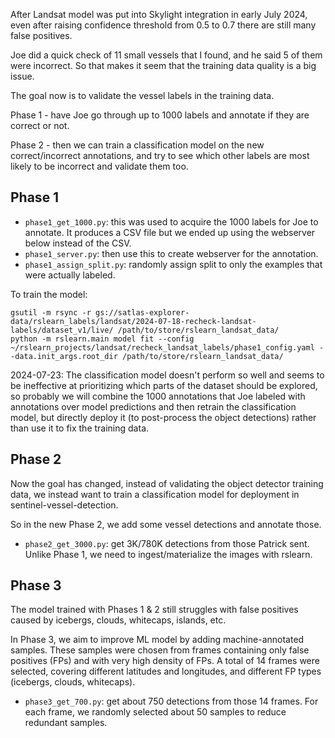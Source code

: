 After Landsat model was put into Skylight integration in early July 2024, even after
raising confidence threshold from 0.5 to 0.7 there are still many false positives.

Joe did a quick check of 11 small vessels that I found, and he said 5 of them were
incorrect. So that makes it seem that the training data quality is a big issue.

The goal now is to validate the vessel labels in the training data.

Phase 1 - have Joe go through up to 1000 labels and annotate if they are correct or
not.

Phase 2 - then we can train a classification model on the new correct/incorrect
annotations, and try to see which other labels are most likely to be incorrect and
validate them too.


Phase 1
-------

- `phase1_get_1000.py`: this was used to acquire the 1000 labels for Joe to annotate.
  It produces a CSV file but we ended up using the webserver below instead of the CSV.
- `phase1_server.py`: then use this to create webserver for the annotation.
- `phase1_assign_split.py`: randomly assign split to only the examples that were
  actually labeled.

To train the model:

    gsutil -m rsync -r gs://satlas-explorer-data/rslearn_labels/landsat/2024-07-18-recheck-landsat-labels/dataset_v1/live/ /path/to/store/rslearn_landsat_data/
    python -m rslearn.main model fit --config ~/rslearn_projects/landsat/recheck_landsat_labels/phase1_config.yaml --data.init_args.root_dir /path/to/store/rslearn_landsat_data/

2024-07-23: The classification model doesn't perform so well and seems to be ineffective at
prioritizing which parts of the dataset should be explored, so probably we will combine
the 1000 annotations that Joe labeled with annotations over model predictions and then
retrain the classification model, but directly deploy it (to post-process the object
detections) rather than use it to fix the training data.


Phase 2
-------

Now the goal has changed, instead of validating the object detector training data, we
instead want to train a classification model for deployment in
sentinel-vessel-detection.

So in the new Phase 2, we add some vessel detections and annotate those.

- `phase2_get_3000.py`: get 3K/780K detections from those Patrick sent. Unlike Phase 1,
  we need to ingest/materialize the images with rslearn.


Phase 3
-------

The model trained with Phases 1 \& 2 still struggles with false positives caused by icebergs, clouds, whitecaps, islands, etc. 

In Phase 3, we aim to improve ML model by adding machine-annotated samples. These samples were chosen from frames containing only false positives (FPs) and with very high density of FPs. A total of 14 frames were selected, covering different latitudes and longitudes, and different FP types (icebergs, clouds, whitecaps). 

- `phase3_get_700.py`: get about 750 detections from those 14 frames. For each frame, we randomly selected about 50 samples to reduce redundant samples. 

